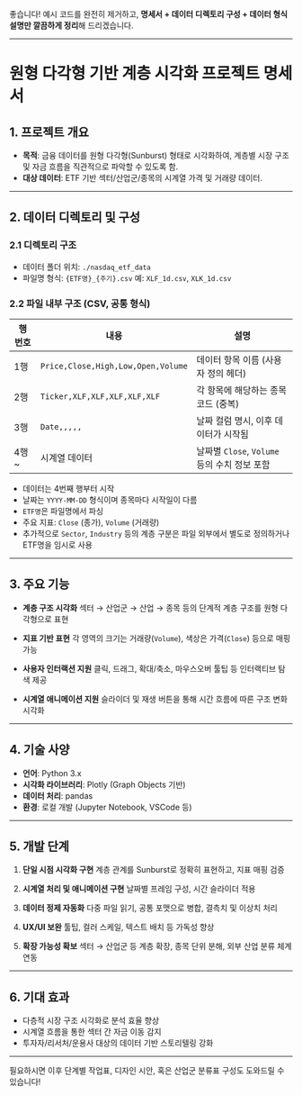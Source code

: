 좋습니다! 예시 코드를 완전히 제거하고, **명세서 + 데이터 디렉토리 구성 + 데이터 형식 설명만 깔끔하게 정리**해 드리겠습니다.

---

# 원형 다각형 기반 계층 시각화 프로젝트 명세서

## 1. 프로젝트 개요

* **목적**: 금융 데이터를 원형 다각형(Sunburst) 형태로 시각화하여, 계층별 시장 구조 및 자금 흐름을 직관적으로 파악할 수 있도록 함.
* **대상 데이터**: ETF 기반 섹터/산업군/종목의 시계열 가격 및 거래량 데이터.

---

## 2. 데이터 디렉토리 및 구성

### 2.1 디렉토리 구조

* 데이터 폴더 위치: `./nasdaq_etf_data`
* 파일명 형식: `{ETF명}_{주기}.csv`
  예: `XLF_1d.csv`, `XLK_1d.csv`

### 2.2 파일 내부 구조 (CSV, 공통 형식)

| 행 번호 | 내용                                 | 설명                                |
| ---- | ---------------------------------- | --------------------------------- |
| 1행   | `Price,Close,High,Low,Open,Volume` | 데이터 항목 이름 (사용자 정의 헤더)             |
| 2행   | `Ticker,XLF,XLF,XLF,XLF,XLF`       | 각 항목에 해당하는 종목 코드 (중복)             |
| 3행   | `Date,,,,,`                        | 날짜 컬럼 명시, 이후 데이터가 시작됨             |
| 4행\~ | 시계열 데이터                            | 날짜별 `Close`, `Volume` 등의 수치 정보 포함 |

* 데이터는 4번째 행부터 시작
* 날짜는 `YYYY-MM-DD` 형식이며 종목마다 시작일이 다름
* `ETF명`은 파일명에서 파싱
* 주요 지표: `Close` (종가), `Volume` (거래량)
* 추가적으로 `Sector`, `Industry` 등의 계층 구분은 파일 외부에서 별도로 정의하거나 ETF명을 임시로 사용

---

## 3. 주요 기능

* **계층 구조 시각화**
  섹터 → 산업군 → 산업 → 종목 등의 단계적 계층 구조를 원형 다각형으로 표현

* **지표 기반 표현**
  각 영역의 크기는 거래량(`Volume`), 색상은 가격(`Close`) 등으로 매핑 가능

* **사용자 인터랙션 지원**
  클릭, 드래그, 확대/축소, 마우스오버 툴팁 등 인터랙티브 탐색 제공

* **시계열 애니메이션 지원**
  슬라이더 및 재생 버튼을 통해 시간 흐름에 따른 구조 변화 시각화

---

## 4. 기술 사양

* **언어**: Python 3.x
* **시각화 라이브러리**: Plotly (Graph Objects 기반)
* **데이터 처리**: pandas
* **환경**: 로컬 개발 (Jupyter Notebook, VSCode 등)

---

## 5. 개발 단계

1. **단일 시점 시각화 구현**
   계층 관계를 Sunburst로 정확히 표현하고, 지표 매핑 검증

2. **시계열 처리 및 애니메이션 구현**
   날짜별 프레임 구성, 시간 슬라이더 적용

3. **데이터 정제 자동화**
   다중 파일 읽기, 공통 포맷으로 병합, 결측치 및 이상치 처리

4. **UX/UI 보완**
   툴팁, 컬러 스케일, 텍스트 배치 등 가독성 향상

5. **확장 가능성 확보**
   섹터 → 산업군 등 계층 확장, 종목 단위 분해, 외부 산업 분류 체계 연동

---

## 6. 기대 효과

* 다층적 시장 구조 시각화로 분석 효율 향상
* 시계열 흐름을 통한 섹터 간 자금 이동 감지
* 투자자/리서처/운용사 대상의 데이터 기반 스토리텔링 강화

---

필요하시면 이후 단계별 작업표, 디자인 시안, 혹은 산업군 분류표 구성도 도와드릴 수 있습니다!
